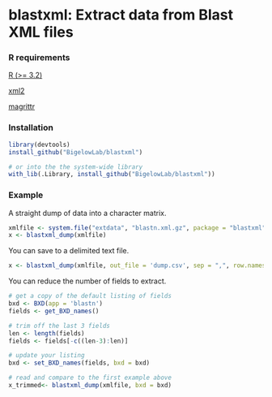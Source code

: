 # blastxml: Extract data from Blast XML files

### R requirements

[R (>= 3.2)](https://www.r-project.org/) 

[xml2](http://cran.r-project.org/web/packages/xml2/index.html)

[magrittr](http://cran.r-project.org/web/packages/magrittr/index.html)

### Installation

```R
library(devtools)
install_github("BigelowLab/blastxml")

# or into the the system-wide library
with_lib(.Library, install_github("BigelowLab/blastxml"))
```

### Example

A straight dump of data into a character matrix.

```R
xmlfile <- system.file("extdata", "blastn.xml.gz", package = "blastxml")
x <- blastxml_dump(xmlfile)
```

You can save to a delimited text file.

```R
x <- blastxml_dump(xmlfile, out_file = 'dump.csv', sep = ",", row.names = FALSE)
```

You can reduce the number of fields to extract.

```R
# get a copy of the default listing of fields
bxd <- BXD(app = 'blastn')
fields <- get_BXD_names()

# trim off the last 3 fields
len <- length(fields)
fields <- fields[-c((len-3):len)]

# update your listing
bxd <- set_BXD_names(fields, bxd = bxd)

# read and compare to the first example above
x_trimmed<- blastxml_dump(xmlfile, bxd = bxd)
```